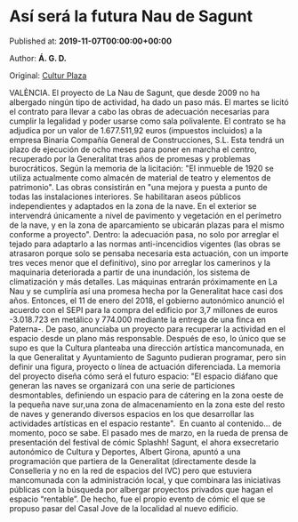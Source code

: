 
# Así será la futura Nau de Sagunt

Published at: **2019-11-07T00:00:00+00:00**

Author: **Á. G. D.**

Original: [Cultur Plaza](https://valenciaplaza.com/asi-sera-la-futura-nau-de-sagunt)

VALÈNCIA. El proyecto de La Nau de Sagunt, que desde 2009 no ha albergado ningún tipo de actividad, ha dado un paso más. El martes se licitó el contrato para llevar a cabo las obras de adecuación necesarias para cumplir la legalidad y poder usarse como sala polivalente. El contrato se ha adjudica por un valor de 1.677.511,92 euros (impuestos incluidos) a la empresa Binaria Compañía General de Construcciones, S.L. Esta tendrá un plazo de ejecución de ocho meses para poner en marcha el centro, recuperado por la Generalitat tras años de promesas y problemas burocráticos.
Según la memoria de la licitación: "El inmueble de 1920 se utiliza actualmente como almacén de material de teatro y elementos de patrimonio". Las obras consistirán en "una mejora y puesta a punto de todas las instalaciones interiores. Se habilitaran aseos públicos independientes y adaptados en la zona de la nave. En el exterior se intervendrá únicamente a nivel de pavimento y vegetación en el perímetro de la nave, y en la zona de aparcamiento se ubicarán plazas para el mismo conforme a proyecto". Dentro: la adecuación pasa, no solo por arreglar el tejado para adaptarlo a las normas anti-incencidios vigentes (las obras se atrasaron porque solo se pensaba necesaria esta actuación, con un importe tres veces menor que el definitivo), sino por arreglar los camerinos y la maquinaria deteriorada a partir de una inundación, los sistema de climatización y más detalles.
Las máquinas entrarán próximamente en La Nau y se cumpliría así una promesa hecha por la Generalitat hace casi dos años. Entonces, el 11 de enero del 2018, el gobierno autonómico anunció el acuerdo con el SEPI para la compra del edificio por 3,7 millones de euros -3.018.723 en metálico y 774.000 mediante la entrega de una finca en Paterna-. De paso, anunciaba un proyecto para recuperar la actividad en el espacio desde un plano más responsable. Después de eso, lo único que se supo es que la Cultura planteaba una dirección artística mancomunada, en la que Generalitat y Ayuntamiento de Sagunto pudieran programar, pero sin definir una figura, proyecto o línea de actuación diferenciada.
La memoria del proyecto diseña cómo será el futuro espacio: "El espacio diáfano que generan las naves se organizará con una serie de particiones desmontables, definiendo un espacio para de cátering en la zona oeste de la pequeña nave sur,una zona de almacenamiento en la zona este del resto de naves y generando diversos espacios en los que desarrollar las actividades artísticas en el espacio restante". 
En cuanto al contenido... de momento, poco se sabe. El pasado mes de marzo, en la rueda de prensa de presentación del festival de cómic Splashh! Sagunt, el ahora exsecretario autonómico de Cultura y Deportes, Albert Girona, apuntó a una programación que partiera de la Generalitat (directamente desde la Conselleria y no en la red de espacios del IVC) pero que estuviera mancomunada con la administración local, y que combinara las iniciativas públicas con la búsqueda por albergar proyectos privados que hagan el espacio “rentable”. De hecho, fue el propio evento de cómic el que se propuso pasar del Casal Jove de la localidad al nuevo edificio.
